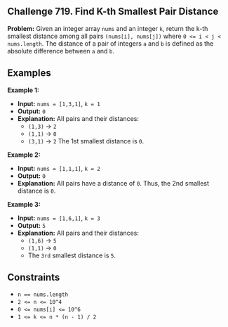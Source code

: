 ## Challenge 719. Find K-th Smallest Pair Distance

**Problem:** Given an integer array `nums` and an integer `k`, return the k-th smallest distance among all pairs `(nums[i], nums[j])` where `0 <= i < j < nums.length`. The distance of a pair of integers `a` and `b` is defined as the absolute difference between `a` and `b`.

## Examples

**Example 1:**

- **Input:** `nums = [1,3,1]`, `k = 1`
- **Output:** `0`
- **Explanation:** All pairs and their distances:
  - `(1,3)` -> `2`
  - `(1,1)` -> `0`
  - `(3,1)` -> `2`
  The 1st smallest distance is `0`.

**Example 2:**

- **Input:** `nums = [1,1,1]`, `k = 2`
- **Output:** `0`
- **Explanation:** All pairs have a distance of `0`. Thus, the 2nd smallest distance is `0`.

**Example 3:**

- **Input:** `nums = [1,6,1]`, `k = 3`
- **Output:** `5`
- **Explanation:** All pairs and their distances:
  - `(1,6)` -> `5`
  - `(1,1)` -> `0`
  - The `3rd` smallest distance is `5`.

## Constraints

- `n == nums.length`
- `2 <= n <= 10^4`
- `0 <= nums[i] <= 10^6`
- `1 <= k <= n * (n - 1) / 2`

